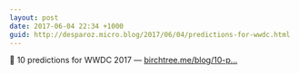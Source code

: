 ```yaml
---
layout: post
date: 2017-06-04 22:34 +1000
guid: http://desparoz.micro.blog/2017/06/04/predictions-for-wwdc.html
---
```

🔗 10 predictions for WWDC 2017 — [birchtree.me/blog/10-p...](https://birchtree.me/blog/10-predictions-for-wwdc-2017/)
